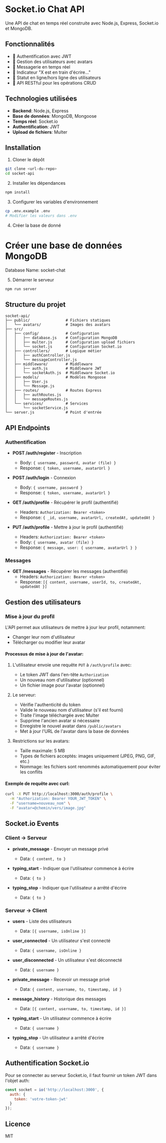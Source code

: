 # Socket.io Chat API

Une API de chat en temps réel construite avec Node.js, Express, Socket.io et MongoDB.

## Fonctionnalités

- 🔐 Authentification avec JWT
- 👤 Gestion des utilisateurs avec avatars
- 💬 Messagerie en temps réel
- 📝 Indicateur "X est en train d'écrire..."
- 🔄 Statut en ligne/hors ligne des utilisateurs
- 📱 API RESTful pour les opérations CRUD

## Technologies utilisées

- **Backend**: Node.js, Express
- **Base de données**: MongoDB, Mongoose
- **Temps réel**: Socket.io
- **Authentification**: JWT
- **Upload de fichiers**: Multer

## Installation

1. Cloner le dépôt
```bash
git clone <url-du-repo>
cd socket-api
```

2. Installer les dépendances
```bash
npm install
```

3. Configurer les variables d'environnement
```bash
cp .env.example .env
# Modifier les valeurs dans .env
```

4. Créer la base de donné
# Créer une base de données MongoDB
Database Name: socket-chat

5. Démarrer le serveur
```bash
npm run server
```

## Structure du projet

```
socket-api/
├── public/                # Fichiers statiques
│   └── avatars/           # Images des avatars
├── src/
│   ├── config/            # Configuration
│   │   ├── database.js    # Configuration MongoDB
│   │   ├── multer.js      # Configuration upload fichiers
│   │   └── socket.js      # Configuration Socket.io
│   ├── controllers/       # Logique métier
│   │   ├── authController.js
│   │   └── messageController.js
│   ├── middleware/        # Middleware
│   │   ├── auth.js        # Middleware JWT
│   │   └── socketAuth.js  # Middleware Socket.io
│   ├── models/            # Modèles Mongoose
│   │   ├── User.js
│   │   └── Message.js
│   ├── routes/            # Routes Express
│   │   ├── authRoutes.js
│   │   └── messageRoutes.js
│   └── services/          # Services
│       └── socketService.js
└── server.js              # Point d'entrée
```

## API Endpoints

### Authentification

- **POST /auth/register** - Inscription
  - Body: `{ username, password, avatar (file) }`
  - Response: `{ token, username, avatarUrl }`

- **POST /auth/login** - Connexion
  - Body: `{ username, password }`
  - Response: `{ token, username, avatarUrl }`

- **GET /auth/profile** - Récupérer le profil (authentifié)
  - Headers: `Authorization: Bearer <token>`
  - Response: `{ _id, username, avatarUrl, createdAt, updatedAt }`

- **PUT /auth/profile** - Mettre à jour le profil (authentifié)
  - Headers: `Authorization: Bearer <token>`
  - Body: `{ username, avatar (file) }`
  - Response: `{ message, user: { username, avatarUrl } }`

### Messages

- **GET /messages** - Récupérer les messages (authentifié)
  - Headers: `Authorization: Bearer <token>`
  - Response: `[{ content, username, userId, to, createdAt, updatedAt }]`

## Gestion des utilisateurs

### Mise à jour du profil

L'API permet aux utilisateurs de mettre à jour leur profil, notamment:
- Changer leur nom d'utilisateur
- Télécharger ou modifier leur avatar

#### Processus de mise à jour de l'avatar:

1. L'utilisateur envoie une requête `PUT` à `/auth/profile` avec:
   - Le token JWT dans l'en-tête `Authorization`
   - Un nouveau nom d'utilisateur (optionnel)
   - Un fichier image pour l'avatar (optionnel)

2. Le serveur:
   - Vérifie l'authenticité du token
   - Valide le nouveau nom d'utilisateur (s'il est fourni)
   - Traite l'image téléchargée avec Multer
   - Supprime l'ancien avatar si nécessaire
   - Enregistre le nouvel avatar dans `/public/avatars`
   - Met à jour l'URL de l'avatar dans la base de données

3. Restrictions sur les avatars:
   - Taille maximale: 5 MB
   - Types de fichiers acceptés: images uniquement (JPEG, PNG, GIF, etc.)
   - Nommage: les fichiers sont renommés automatiquement pour éviter les conflits

#### Exemple de requête avec curl:

```bash
curl -X PUT http://localhost:3000/auth/profile \
  -H "Authorization: Bearer YOUR_JWT_TOKEN" \
  -F "username=nouveau_nom" \
  -F "avatar=@chemin/vers/image.jpg"
```

## Socket.io Events

### Client → Serveur

- **private_message** - Envoyer un message privé
  - Data: `{ content, to }`

- **typing_start** - Indiquer que l'utilisateur commence à écrire
  - Data: `{ to }`

- **typing_stop** - Indiquer que l'utilisateur a arrêté d'écrire
  - Data: `{ to }`

### Serveur → Client

- **users** - Liste des utilisateurs
  - Data: `[{ username, isOnline }]`

- **user_connected** - Un utilisateur s'est connecté
  - Data: `{ username, isOnline }`

- **user_disconnected** - Un utilisateur s'est déconnecté
  - Data: `{ username }`

- **private_message** - Recevoir un message privé
  - Data: `{ content, username, to, timestamp, id }`

- **message_history** - Historique des messages
  - Data: `[{ content, username, to, timestamp, id }]`

- **typing_start** - Un utilisateur commence à écrire
  - Data: `{ username }`

- **typing_stop** - Un utilisateur a arrêté d'écrire
  - Data: `{ username }`

## Authentification Socket.io

Pour se connecter au serveur Socket.io, il faut fournir un token JWT dans l'objet auth:

```javascript
const socket = io('http://localhost:3000', {
  auth: {
    token: 'votre-token-jwt'
  }
});
```

## Licence

MIT 